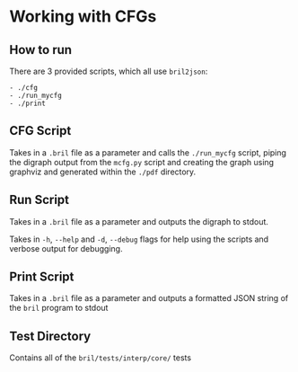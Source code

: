 # Working with CFGs

## How to run

There are 3 provided scripts, which all use `bril2json`:

    - ./cfg
    - ./run_mycfg
    - ./print

## CFG Script

Takes in a `.bril` file as a parameter and calls
the `./run_mycfg` script, piping the digraph output from the `mcfg.py`
script and creating the graph using graphviz and generated within the
`./pdf` directory.

## Run Script

Takes in a `.bril` file as a parameter and outputs the
digraph to stdout.

Takes in `-h`, `--help` and `-d`, `--debug` flags for help
using the scripts and verbose output for debugging.

## Print Script

Takes in a `.bril` file as a parameter and outputs a formatted
JSON string of the `bril` program to stdout

## Test Directory

Contains all of the `bril/tests/interp/core/` tests
